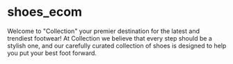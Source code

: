 # shoes_ecom
Welcome to "Collection" your premier destination for the latest and trendiest footwear! At Collection we believe that every step should be a stylish one, and our carefully curated collection of shoes is designed to help you put your best foot forward.

